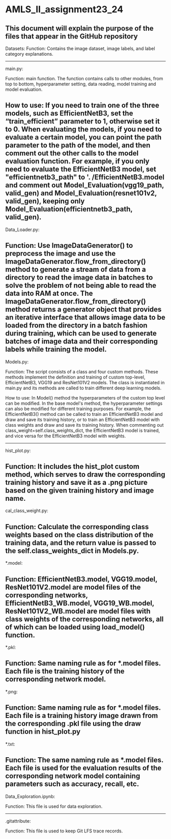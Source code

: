 # AMLS_II_assignment23_24

This document will explain the purpose of the files
that appear in the GitHub repository
----------------------------
Datasets:
Function: Contains the image dataset, 
image labels, and label category explanations.

---



main.py:

Function: main function. The function contains calls to other
modules, from top to bottom, hyperparameter setting, data reading,
model training and model evaluation.

How to use: If you need to train one of the three models,
such as EfficientNetB3, set the “train_efficient” parameter to 1,
otherwise set it to 0. When evaluating the models, if you need
to evaluate a certain model, you can point the path parameter to
the path of the model, and then comment out the other calls to
the model evaluation function. For example, if you only need to
evaluate the EfficientNetB3 model, set "efficientnetb3_path"
to '. /EfficientNetB3.model and comment out
Model_Evaluation(vgg19_path, valid_gen) and
Model_Evaluation(resnet101v2, valid_gen),
keeping only Model_Evaluation(efficientnetb3_path, valid_gen).
----------------
Data_Loader.py:

Function: Use ImageDataGenerator() to
preprocess the image and use the
ImageDataGenerator.flow_from_directory()
method to generate a stream of data from
a directory to read the image data in batches
to solve the problem of not being able to read
the data into RAM at once.
The ImageDataGenerator.flow_from_directory() method
returns a generator object that provides an iterative
interface that allows image data to be loaded from the
directory in a batch fashion during training,
which can be used to generate batches of image
data and their corresponding labels while training the model.
---
Models.py:

Function: The script consists
of a class and four custom methods.
These methods implement the definition
and training of custom top-level,
EfficientNetB3, VGG19 and ResNet101V2 models.
The class is instantiated in main.py
and its methods are called to train different deep
learning models.

How to use:
In Model() method
the hyperparameters of
the custom top level can be modified.
In the base model's method, the hyperparameter
settings can also be modified for different training
purposes. For example, the EfficientNetB3() method can
be called to train an EfficientNetB3 model and draw and
save its training history, or to train an EfficientNetB3
model with class weights and draw and save its training
history. When commenting out class_weight=self.class_weights_dict,
the EfficientNetB3 model is trained, and vice versa for the
EfficientNetB3 model with weights.

---

hist_plot.py:

Function: It includes the hist_plot
custom method, which serves
to draw the corresponding training
history and save it as a .png picture
based on the given training history and image name.
---
cal_class_weight.py:

Function: Calculate the corresponding class weights based 
on the class distribution of the training data, and the
return value is passed to the self.class_weights_dict in Models.py.
---
*.model:

Function: EfficientNetB3.model, VGG19.model, ResNet101V2.model 
are model files of the corresponding networks, 
EfficientNetB3_WB.model, VGG19_WB.model, 
ResNet101V2_WB.model are model files with class 
weights of the corresponding networks, all of which can be loaded using 
load_model() function.
---
*.pkl:

Function: Same naming rule as for *.model files. 
Each file is the training history of the corresponding network model.
---
*.png:

Function: Same naming rule as for *.model files. 
Each file is a training history image drawn from the 
corresponding .pkl file using the draw function in hist_plot.py
---
*.txt:

Function: The same naming rule as *.model files. Each file is 
used for the evaluation results of the corresponding
network model containing parameters such as accuracy, recall, etc.
---
Data_Exploration.ipynb:

Function: This file is used for data exploration.

---
.gitattribute:

Function: This file is used to keep Git LFS trace records.




















